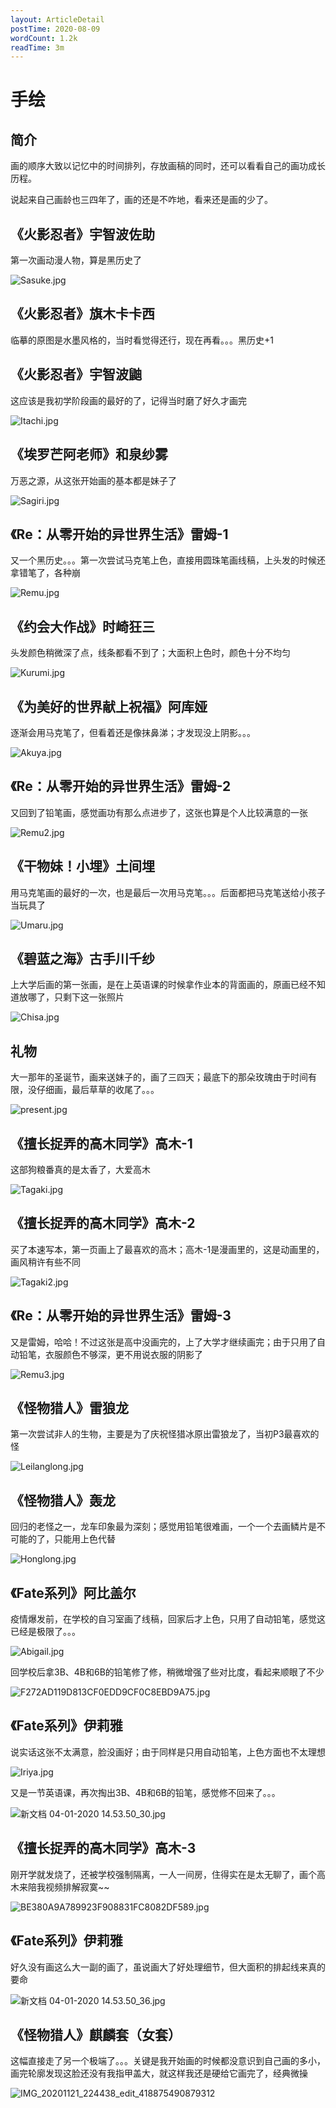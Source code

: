 ```yaml
---
layout: ArticleDetail
postTime: 2020-08-09
wordCount: 1.2k
readTime: 3m
---
```


# 手绘

## 简介

画的顺序大致以记忆中的时间排列，存放画稿的同时，还可以看看自己的画功成长历程。

说起来自己画龄也三四年了，画的还是不咋地，看来还是画的少了。



## 《火影忍者》宇智波佐助

第一次画动漫人物，算是黑历史了

![Sasuke.jpg](https://i.loli.net/2020/08/09/Bp2hi3xVSaTGYl9.jpg)



## 《火影忍者》旗木卡卡西

临摹的原图是水墨风格的，当时看觉得还行，现在再看。。。黑历史+1





## 《火影忍者》宇智波鼬

这应该是我初学阶段画的最好的了，记得当时磨了好久才画完

![Itachi.jpg](https://i.loli.net/2020/08/09/jOS78Ryb4mnqwLz.jpg)



## 《埃罗芒阿老师》和泉纱雾

万恶之源，从这张开始画的基本都是妹子了

![Sagiri.jpg](https://i.loli.net/2020/08/09/DtIOp4fmG7UQvNk.jpg)



## 《Re：从零开始的异世界生活》雷姆-1

又一个黑历史。。。第一次尝试马克笔上色，直接用圆珠笔画线稿，上头发的时候还拿错笔了，各种崩

![Remu.jpg](https://i.loli.net/2020/08/09/jzMJgPeEyr7oFL1.jpg)



## 《约会大作战》时崎狂三

头发颜色稍微深了点，线条都看不到了；大面积上色时，颜色十分不均匀

![Kurumi.jpg](https://i.loli.net/2020/08/09/NtkGOjirepfmBcX.jpg)



## 《为美好的世界献上祝福》阿库娅

逐渐会用马克笔了，但看着还是像抹鼻涕；才发现没上阴影。。。

![Akuya.jpg](https://i.loli.net/2020/08/09/oVMimebq3Z5sRYX.jpg)



## 《Re：从零开始的异世界生活》雷姆-2

又回到了铅笔画，感觉画功有那么点进步了，这张也算是个人比较满意的一张

![Remu2.jpg](https://i.loli.net/2020/08/09/gDiTx4b2BZaJQ6M.jpg)



## 《干物妹！小埋》土间埋

用马克笔画的最好的一次，也是最后一次用马克笔。。。后面都把马克笔送给小孩子当玩具了

![Umaru.jpg](https://i.loli.net/2020/08/09/gwQSUKodeJnEpYC.jpg)



## 《碧蓝之海》古手川千纱

上大学后画的第一张画，是在上英语课的时候拿作业本的背面画的，原画已经不知道放哪了，只剩下这一张照片

![Chisa.jpg](https://i.loli.net/2020/08/09/3idYlbrzqNyZAn6.jpg)



## 礼物

大一那年的圣诞节，画来送妹子的，画了三四天；最底下的那朵玫瑰由于时间有限，没仔细画，最后草草的收尾了。。。

![present.jpg](https://i.loli.net/2020/08/09/sMjdGPeZfxQ1gkn.jpg)



## 《擅长捉弄的高木同学》高木-1

这部狗粮番真的是太香了，大爱高木

![Tagaki.jpg](https://i.loli.net/2020/08/09/SGnxIulVdkcW4XA.jpg)



## 《擅长捉弄的高木同学》高木-2

买了本速写本，第一页画上了最喜欢的高木；高木-1是漫画里的，这是动画里的，画风稍许有些不同

![Tagaki2.jpg](https://i.loli.net/2020/08/09/VdUxCE8bQr6PTBc.jpg)



## 《Re：从零开始的异世界生活》雷姆-3

又是雷姆，哈哈！不过这张是高中没画完的，上了大学才继续画完；由于只用了自动铅笔，衣服颜色不够深，更不用说衣服的阴影了

![Remu3.jpg](https://i.loli.net/2020/08/09/EXAWdZpSRUt9s4a.jpg)



## 《怪物猎人》雷狼龙

第一次尝试非人的生物，主要是为了庆祝怪猎冰原出雷狼龙了，当初P3最喜欢的怪

![Leilanglong.jpg](https://i.loli.net/2020/08/09/LCIPozpWXw7gSd8.jpg)



## 《怪物猎人》轰龙

回归的老怪之一，龙车印象最为深刻；感觉用铅笔很难画，一个一个去画鳞片是不可能的了，只能用上色代替

![Honglong.jpg](https://i.loli.net/2020/08/09/daco5Nx7zGXwCqg.jpg)



## 《Fate系列》阿比盖尔

疫情爆发前，在学校的自习室画了线稿，回家后才上色，只用了自动铅笔，感觉这已经是极限了。。。

![Abigail.jpg](https://i.loli.net/2020/08/09/nB1mzhsFC4ZUJoi.jpg)

回学校后拿3B、4B和6B的铅笔修了修，稍微增强了些对比度，看起来顺眼了不少

![F272AD119D813CF0EDD9CF0C8EBD9A75.jpg](https://i.loli.net/2020/09/08/tDLh6b43BqPnwzx.jpg)



## 《Fate系列》伊莉雅

说实话这张不太满意，脸没画好；由于同样是只用自动铅笔，上色方面也不太理想

![Iriya.jpg](https://i.loli.net/2020/08/09/ZUfpDC6HtFJ2zT8.jpg)

又是一节英语课，再次掏出3B、4B和6B的铅笔，感觉修不回来了。。。

![新文档 04-01-2020 14.53.50_30.jpg](https://i.loli.net/2020/09/15/2Bs4klAICOgbavQ.jpg)



## 《擅长捉弄的高木同学》高木-3

刚开学就发烧了，还被学校强制隔离，一人一间房，住得实在是太无聊了，画个高木来陪我视频排解寂寞~~

![BE380A9A789923F908831FC8082DF589.jpg](https://i.loli.net/2020/09/08/1Zy7Yl8CwG9UIBJ.jpg)



## 《Fate系列》伊莉雅

好久没有画这么大一副的画了，虽说画大了好处理细节，但大面积的排起线来真的要命

![新文档 04-01-2020 14.53.50_36.jpg](https://i.loli.net/2020/11/27/HFVQ6ypLGWa8j3f.jpg)



## 《怪物猎人》麒麟套（女套）

这幅直接走了另一个极端了。。。关键是我开始画的时候都没意识到自己画的多小，画完轮廓发现这脸还没有我指甲盖大，就这样我还是硬给它画完了，经典微操

![IMG_20201121_224438_edit_418875490879312](https://i.loli.net/2020/11/27/dbg5YWEjVf7l2uz.jpg)

